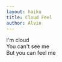 ```yaml
---
layout: haiku
title: Cloud Feel
author: Alvin
---
```


I'm cloud<br>
You can't see me<br>
But you can feel me<br>